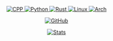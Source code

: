 <p align="center">
  <a href="https://github.com/giacomo-b">
    <img src="https://img.shields.io/badge/-C%2B%2B-CPP?style=for-the-badge&logo=cplusplus&logoColor=white&color=044f88"
         alt="CPP">
  </a>
  <a href="https://github.com/giacomo-b">
    <img src="https://img.shields.io/badge/Python-informational?style=for-the-badge&logo=python&logoColor=white&color=306998"
         alt="Python">
  </a>
  <a href="https://github.com/giacomo-b">
    <img src="https://img.shields.io/badge/Rust-informational?style=for-the-badge&logo=Rust&logoColor=white&color=b7410e"
         alt="Rust">
  </a>
  <a href="https://github.com/giacomo-b">
    <img src="https://img.shields.io/badge/OS-Linux-informational?style=for-the-badge&logo=Linux&logoColor=white&color=yellow"
         alt="Linux">
  </a>
  <a href="https://github.com/giacomo-b">
    <img src="https://img.shields.io/badge/BTW-Arch-informational?style=for-the-badge&logo=archlinux&logoColor=white&color=blue"
         alt="Arch">
  </a>
</p>

<p align="center">
  <a href="https://github.com/giacomo-b">
    <img src="https://img.shields.io/github/followers/giacomo-b?label=follow&logo=github&style=for-the-badge"
         alt="GitHub">
  </a>
</p>

<p align="center">
  <a href="https://github.com/giacomo-b">
    <img src="https://github-readme-stats.vercel.app/api?username=giacomo-b&show_icons=true&count_private=true&theme=vue-dark"
         alt="Stats">
  </a>
</p>
